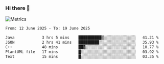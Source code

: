 ### Hi there 👋

![Metrics](https://github.com/radoapx/radoapx/blob/main/github-metrics.svg)

<!--START_SECTION:waka-->

```txt
From: 12 June 2025 - To: 19 June 2025

Java            3 hrs 5 mins    ██████████▒░░░░░░░░░░░░░░   41.21 %
JSON            2 hrs 41 mins   █████████░░░░░░░░░░░░░░░░   35.93 %
C++             48 mins         ██▓░░░░░░░░░░░░░░░░░░░░░░   10.77 %
PlantUML file   17 mins         █░░░░░░░░░░░░░░░░░░░░░░░░   03.92 %
Text            15 mins         █░░░░░░░░░░░░░░░░░░░░░░░░   03.35 %
```

<!--END_SECTION:waka-->

<!--
**radoapx/radoapx** is a ✨ _special_ ✨ repository because its `README.md` (this file) appears on your GitHub profile.

Here are some ideas to get you started:

- 🔭 I’m currently working on ...
- 🌱 I’m currently learning ...
- 👯 I’m looking to collaborate on ...
- 🤔 I’m looking for help with ...
- 💬 Ask me about ...
- 📫 How to reach me: ...
- 😄 Pronouns: ...
- ⚡ Fun fact: ...
-->
